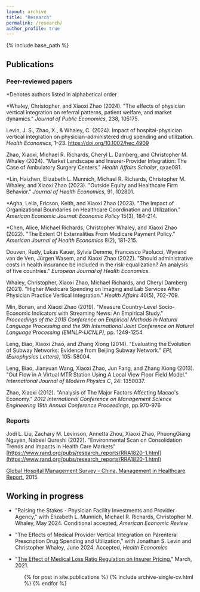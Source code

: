 ```yaml
---
layout: archive
title: "Research"
permalink: /research/
author_profile: true
---
```


{% include base_path %}

## Publications
### Peer-reviewed papers
\*Denotes authors listed in alphabetical order

\*Whaley, Christopher, and Xiaoxi Zhao (2024). "The effects of physician vertical integration on referral patterns, patient welfare, and market dynamics." *Journal of Public Economics*, 238, 105175.

Levin, J. S., Zhao, X., & Whaley, C. (2024). Impact of hospital-physician vertical integration on physician-administered drug spending and utilization. *Health Economics*, 1–23. https://doi.org/10.1002/hec.4909

Zhao, Xiaoxi, Michael R. Richards, Cheryl L. Damberg, and Christopher M. Whaley (2024). "Market Landscape and Insurer-Provider Integration: The Case of Ambulatory Surgery Centers." *Health Affairs Scholar*, qxae081.

\*Lin, Haizhen, Elizabeth L. Munnich, Michael R. Richards, Christopher M. Whaley, and Xiaoxi Zhao (2023). "Outside Equity and Healthcare Firm Behavior." *Journal of Health Economics*, 91, 102801.

\*Agha, Leila, Ericson, Keith, and Xiaoxi Zhao (2023). "The Impact of Organizational Boundaries on Healthcare Coordination and Utilization."
*American Economic Journal: Economic Policy* 15(3), 184-214.

\*Chen, Alice, Michael Richards, Christopher Whaley, and Xiaoxi Zhao (2022). "The Extent Of Externalities From Medicare Payment Policy." *American Journal of Health Economics* 8(2), 181-215.

Douven, Rudy, Lukas Kauer, Sylvia Demme, Francesco Paolucci, Wynand van de Ven, Jürgen Wasem, and Xiaoxi Zhao (2022). "Should administrative costs in health insurance be included in the risk-equalization? An analysis of five countries." *European Journal of Health Economics*.

Whaley, Christopher, Xiaoxi Zhao, Michael Richards, and Cheryl Damberg (2021). "Higher Medicare Spending on Imaging and Lab Services After Physician Practice Vertical Integration."  *Health Affairs* 40(5), 702-709.

Min, Bonan, and Xiaoxi Zhao (2019). "Measure Country-Level Socio-Economic Indicators with Streaming News: An Empirical Study." *Proceedings of the 2019 Conference on Empirical Methods in Natural Language Processing and the 9th International Joint Conference on Natural Language Processing (EMNLP-IJCNLP)*, pp. 1249-1254.

Leng, Biao, Xiaoxi Zhao, and Zhang Xiong (2014). "Evaluating the Evolution of Subway Networks: Evidence from Beijing Subway Network." *EPL (Europhysics Letters)*, 105: 58004.

Leng, Biao, Jianyuan Wang, Xiaoxi Zhao, Jun Fang, and Zhang Xiong (2013). "Out Flow in A Virtual MTR Station Using A Local View Floor Field Model." *International Journal of Modern Physics C*, 24: 1350037.

Zhao, Xiaoxi (2012). "Analysis of The Major Factors Affecting Macao's Economy." *2012 International Conference on Management Science Engineering 19th Annual Conference Proceedings*, pp.970-976 

### Reports
Jodi L. Liu, Zachary M. Levinson, Annetta Zhou, Xiaoxi Zhao, PhuongGiang Nguyen, Nabeel Qureshi (2022). "Environmental Scan on Consolidation Trends and Impacts in Health Care Markets" [https://www.rand.org/pubs/research_reports/RRA1820-1.html](https://www.rand.org/pubs/research_reports/RRA1820-1.html)

[Global Hospital Management Survey - China, Management in Healthcare Report](https://www.hbs.edu/faculty/conferences/2014-world-management-survey/Documents/GlobalHospital_Management_Survey_Horak.pdf), 2015.


## Working in progress
* "Raising the Stakes - Physician Facility Investments and Provider Agency," with Elizabeth L. Munnich, Michael R. Richards, Christopher M. Whaley, May 2024. Conditional accepted, *American Economic Review*
  
* "The Effects of Medical Provider Vertical Integration on Parenteral Prescription Drug Spending and Utilization," with Jonathan S. Levin and Christopher Whaley, June 2024. Accepted, *Health Economics*
 
* "[The Effect of Medical Loss Ratio Regulation on Insurer Pricing](https://xiaoxizhao.github.io/files/JMP_XiaoxiZhao.pdf)," March, 2021. 


  <ul>{% for post in site.publications %}
    {% include archive-single-cv.html %}
  {% endfor %}</ul>
   
